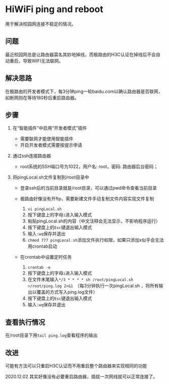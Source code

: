 # HiWiFi ping and reboot
用于解决校园网连接不稳定的情况。

## 问题

最近校园网总是让路由器莫名其妙地掉线，而极路由的H3C认证在掉线后不会自动重启，导致WIFI无法联网。

## 解决思路

在极路由的开发者模式下，每3分钟ping一轮baidu.com以确认路由器是否联网，如断网则在等待180秒后重启路由器。

## 步骤

1. 在“智能插件”中启用“开发者模式”插件

   - 需要联网才能使用智能插件
   - 开启开发者模式需要按提示申请

2. 通过ssh连接路由器

   - root系统的SSH端口号为1022，用户名: root，密码: 路由器后台密码；

3. 将pingLocal.sh文件复制到/root目录中

   - 登录ssh后的当前目录就是/root目录，可以通过pwd命令查看当前目录
   - 极路由好像没有开ftp，需要新建文件手动复制文件内容实现文件复制
     1. `vi pingLocal.sh`
     2. 按下键盘上的字母`i`进入输入模式
     3. 粘贴pingLocal.sh的内容（中文注释会无法显示，不影响程序运行）
     4. 按下键盘上的`Esc`键退出输入模式
     5. 输入`:wq`保存并退出
     6. `chmod 777 pingLocal.sh`添加文件执行权限，如果只添加x似乎会无法用crontab启动

   - 在crontab中设置定时任务
     1. `crontab -e`
     2. 按下键盘上的字母`i`进入输入模式
     3. 在文件末尾输入`*/3 * * * * sh /root/pingLocal.sh  >/root/ping.log 2>&1 `（每3分钟执行一次pingLocal.sh ，将所有输出以覆盖的方式写入ping.log文件）
     4. 按下键盘上的`Esc`键退出输入模式
     5. 输入`:wq`保存并退出

## 查看执行情况

在/root目录下用`tail ping.log`查看程序的输出

## 改进

可能有方法可以只重启H3C认证而不用重启整个路由器来实现相同的功能

2020.12.02	其实好像没有必要重启路由器，插拔一次网线就可以正常连接了。